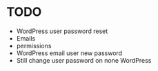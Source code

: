 # TODO #

 * WordPress user password reset
 * Emails
 * permissions
 * WordPress email user new password
 * Still change user password on none WordPress
 